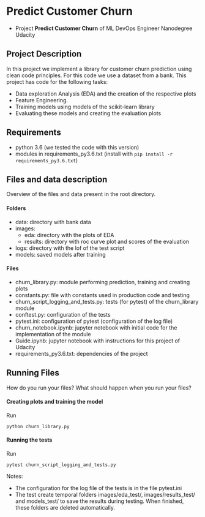 # Predict Customer Churn

- Project **Predict Customer Churn** of ML DevOps Engineer Nanodegree Udacity

## Project Description
In this project we implement a library for customer churn prediction using clean code principles. For this code we use 
a dataset from a bank.
This project has code for the following tasks:
- Data exploration Analysis (EDA) and the creation of the respective plots
- Feature Engineering.
- Training models using models of the scikit-learn library
- Evaluating these models and creating the evaluation plots

## Requirements
- python 3.6 (we tested the code with this version)
- modules in requirements_py3.6.txt (install with `pip install -r requirements_py3.6.txt`)

## Files and data description
Overview of the files and data present in the root directory. 

#### Folders
- data: directory with bank data
- images:
  - eda: directory with the plots of EDA
  - results: directory with roc curve plot and scores of the evaluation
- logs: directory with the lof of the test script
- models: saved models after training

#### Files
- churn_library.py: module performing prediction, training and creating plots
- constants.py: file with constants used in production code and testing
- churn_script_logging_and_tests.py: tests (for pytest) of the churn_library module
- conftest.py: configuration of the tests
- pytest.ini: configuration of pytest (configuration of the log file)
- churn_notebook.ipynb: jupyter notebook with initial code for the implementation of the module
- Guide.ipynb: jupyter notebook with instructions for this project of Udacity
- requirements_py3.6.txt: dependencies of the project


## Running Files
How do you run your files? What should happen when you run your files?

#### Creating plots and training the model
Run

`python churn_library.py`


#### Running the tests
Run

`pytest churn_script_logging_and_tests.py`

Notes:
- The configuration for the log file of the tests is in the file pytest.ini
- The test create temporal folders images/eda_test/, images/results_test/ and models_test/ to save the results during
testing. When finished, these folders are deleted automatically.




